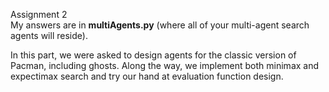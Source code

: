 Assignment 2 <br />
My answers are in **multiAgents.py** (where all of your multi-agent search agents will reside). <br />

In this part, we were asked to design agents for the classic version of Pacman, including ghosts.
Along the way, we implement both minimax and expectimax search and try our
hand at evaluation function design.
